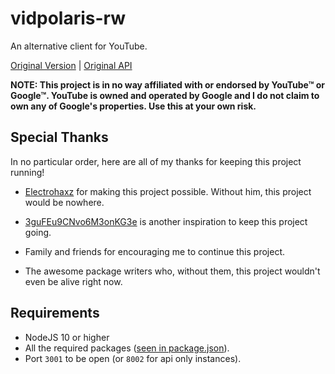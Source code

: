 # vidpolaris-rw
An alternative client for YouTube.

[Original Version](https://github.com/n0rmancodes/vidpolaris) | [Original API](https://github.com/n0rmancodes/vidpolarisAPI)

**NOTE: This project is in no way affiliated with or endorsed by YouTube™ or Google™. YouTube is owned and operated by Google and I do not claim to own any of Google's properties. Use this at your own risk.**

## Special Thanks
In no particular order, here are all of my thanks for keeping this project running!

- [Electrohaxz](http://electrohaxz.tk) for making this project possible. Without him, this project would be nowhere.

- [3guFEu9CNvo6M3onKG3e](https://www.reddit.com/user/3guFEu9CNvo6M3onKG3e) is another inspiration to keep this project going.

- Family and friends for encouraging me to continue this project.

- The awesome package writers who, without them, this project wouldn't even be alive right now.

## Requirements
- NodeJS 10 or higher
- All the required packages ([seen in package.json](https://github.com/n0rmancodes/vidpolaris-rw/blob/master/package.json)).
- Port ``3001`` to be open (or ``8002`` for api only instances).
